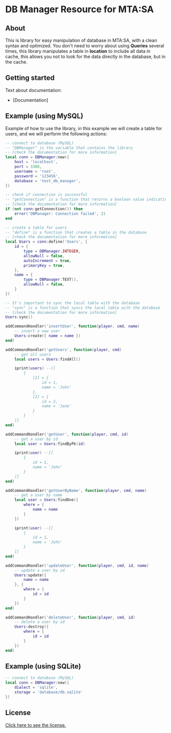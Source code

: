 # DB Manager Resource for MTA:SA

## About

This is library for easy manipulation of database in MTA:SA, with a clean syntax and optimized. You don't need to worry about using **Queries** several times, this library manipulates a table in **location** to include all data in cache, this allows you not to look for the data directly in the database, but in the cache.

## Getting started
Text about documentation:

- [Documentation]

## Example (using MySQL)

Example of how to use the library, in this example we will create a table for users, and we will perform the following actions:

```lua
-- connect to database (MySQL)
-- "DBManager" is the variable that contains the library 
-- [check the documentation for more information]
local conn = DBManager:new({
    host = 'localhost',
    port = 3306,
    username = 'root',
    password = '123456',
    database = 'test_db_manager',
})

-- check if connection is successful
-- "getConnection" is a function that returns a boolean value indicating if the connection was successful 
-- [check the documentation for more information]
if (not conn:getConnection()) then
    error('DBManager: Connection failed', 2)
end

-- create a table for users
-- "define" is a function that creates a table in the database 
-- [check the documentation for more information]
local Users = conn:define('Users', {
    id = {
        type = DBManager.INTEGER,
        allowNull = false,
        autoIncrement = true,
        primaryKey = true,
    },
    name = {
        type = DBManager.TEXT(),
        allowNull = false,
    }
})

-- It's important to sync the local table with the database
-- "sync" is a function that syncs the local table with the database 
-- [check the documentation for more information]
Users:sync()

addCommandHandler('insertUser', function(player, cmd, name)
    -- insert a new user
    Users:create({ name = name })
end)

addCommandHandler('getUsers', function(player, cmd)
    -- get all users
    local users = Users:findAll()

    iprint(users) --[[
        {
            [1] = {
                id = 1,
                name = 'John'
            },
            [2] = {
                id = 2,
                name = 'Jane'
            }
        }
    ]]
end)

addCommandHandler('getUser', function(player, cmd, id)
    -- get a user by id
    local user = Users:findByPk(id)

    iprint(user) --[[
        {
            id = 1,
            name = 'John'
        }
    ]]
end)

addCommandHandler('getUserByName', function(player, cmd, name)
    -- get a user by name
    local user = Users:findOne({
        where = {
            name = name
        }
    })

    iprint(user) --[[
        {
            id = 1,
            name = 'John'
        }
    ]]
end)

addCommandHandler('updateUser', function(player, cmd, id, name)
    -- update a user by id
    Users:update({
        name = name
    }, {
        where = {
            id = id
        }
    })
end)

addCommandHandler('deleteUser', function(player, cmd, id)
    -- delete a user by id
    Users:destroy({
        where = {
            id = id
        }
    })
end)
```

## Example (using SQLite)

```lua
-- connect to database (MySQL)
local conn = DBManager:new({
    dialect = 'sqlite',
    storage = 'database/db.sqlite'
})
```

## License

[Click here to see the license.](https://github.com/lodsdev/database-management/blob/main/MIT-LICENSE.txt)

